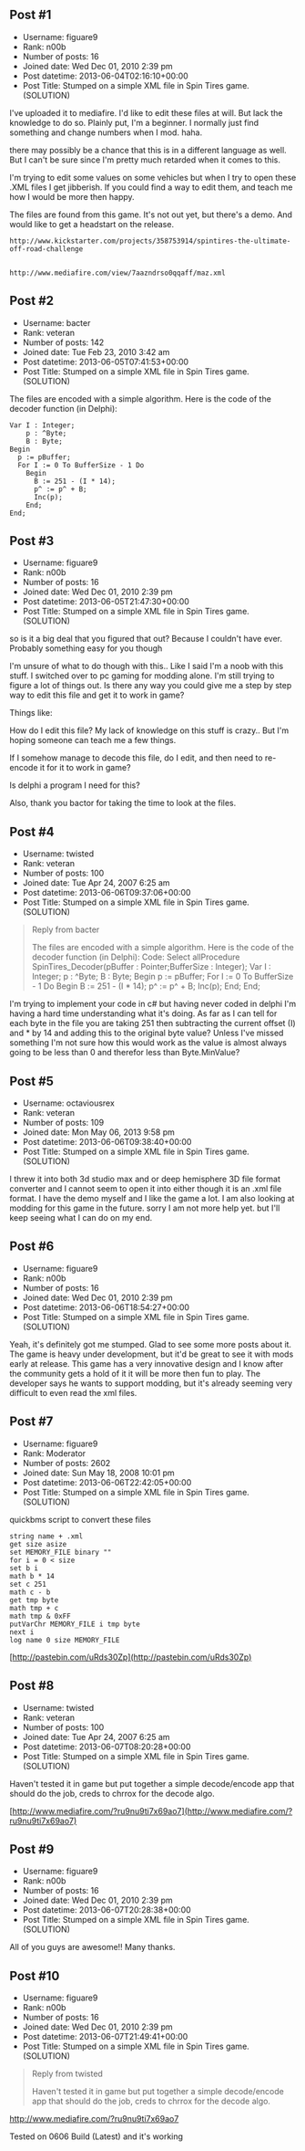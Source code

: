 ## Post #1
- Username: figuare9
- Rank: n00b
- Number of posts: 16
- Joined date: Wed Dec 01, 2010 2:39 pm
- Post datetime: 2013-06-04T02:16:10+00:00
- Post Title: Stumped on a simple XML file in Spin Tires game. (SOLUTION)

I've uploaded it to mediafire. I'd like to edit these files at will. But lack the knowledge to do so. Plainly put, I'm a beginner. I normally just find something and change numbers when I mod. haha. 

there may possibly be a chance that this is in a different language as well. But I can't be sure since I'm pretty much retarded when it comes to this.

I'm trying to edit some values on some vehicles but when I try to open these .XML files I get jibberish. If you could find a way to edit them, and teach me how I would be more then happy. 

The files are found from this game. It's not out yet, but there's a demo. And would like to get a headstart on the release.

```
http://www.kickstarter.com/projects/358753914/spintires-the-ultimate-off-road-challenge 
```


```

http://www.mediafire.com/view/7aazndrso0qqaff/maz.xml
```
## Post #2
- Username: bacter
- Rank: veteran
- Number of posts: 142
- Joined date: Tue Feb 23, 2010 3:42 am
- Post datetime: 2013-06-05T07:41:53+00:00
- Post Title: Stumped on a simple XML file in Spin Tires game. (SOLUTION)

The files are encoded with a simple algorithm. Here is the code of the decoder function (in Delphi):

```
Var I : Integer;
    p : ^Byte;
    B : Byte;
Begin
  p := pBuffer;
  For I := 0 To BufferSize - 1 Do
    Begin
      B := 251 - (I * 14);
      p^ := p^ + B;
      Inc(p);
    End;
End;

```
## Post #3
- Username: figuare9
- Rank: n00b
- Number of posts: 16
- Joined date: Wed Dec 01, 2010 2:39 pm
- Post datetime: 2013-06-05T21:47:30+00:00
- Post Title: Stumped on a simple XML file in Spin Tires game. (SOLUTION)

so is it a big deal that you figured that out? Because I couldn't have ever. Probably something easy for you though  

I'm unsure of what to do though with this.. Like I said I'm a noob with this stuff. I switched over to pc gaming for modding alone. I'm still trying to figure a lot of things out. Is there any way you could give me a step by step way to edit this file and get it to work in game? 

Things like:

How do I edit this file? My lack of knowledge on this stuff is crazy.. But I'm hoping someone can teach me a few things.

If I somehow manage to decode this file, do I edit, and then need to re-encode it for it to work in game? 

Is delphi a program I need for this?

Also, thank you bactor for taking the time to look at the files.
## Post #4
- Username: twisted
- Rank: veteran
- Number of posts: 100
- Joined date: Tue Apr 24, 2007 6:25 am
- Post datetime: 2013-06-06T09:37:06+00:00
- Post Title: Stumped on a simple XML file in Spin Tires game. (SOLUTION)

> Reply from bacter
>
> The files are encoded with a simple algorithm. Here is the code of the decoder function (in Delphi):
Code: Select allProcedure SpinTires_Decoder(pBuffer : Pointer;BufferSize : Integer);
Var I : Integer;
    p : ^Byte;
    B : Byte;
Begin
  p := pBuffer;
  For I := 0 To BufferSize - 1 Do
    Begin
      B := 251 - (I * 14);
      p^ := p^ + B;
      Inc(p);
    End;
End;

I'm trying to implement your code in c# but having never coded in delphi I'm having a hard time understanding what it's doing.
As far as I can tell for each byte in the file you are  taking 251 then subtracting the current offset (I) and * by 14 and adding this to the original byte value? 
Unless I've missed something I'm not sure how this would work as the value is almost always going to be less than 0 and therefor less than Byte.MinValue?
## Post #5
- Username: octaviousrex
- Rank: veteran
- Number of posts: 109
- Joined date: Mon May 06, 2013 9:58 pm
- Post datetime: 2013-06-06T09:38:40+00:00
- Post Title: Stumped on a simple XML file in Spin Tires game. (SOLUTION)

I threw it into both 3d studio max and or deep hemisphere 3D file format converter and I cannot seem to open it into either though it is an .xml file format. I have the demo myself and I like the game a lot. I am also looking at modding for this game in the future. sorry I am not more help yet. but I'll keep seeing what I can do on my end.
## Post #6
- Username: figuare9
- Rank: n00b
- Number of posts: 16
- Joined date: Wed Dec 01, 2010 2:39 pm
- Post datetime: 2013-06-06T18:54:27+00:00
- Post Title: Stumped on a simple XML file in Spin Tires game. (SOLUTION)

Yeah, it's definitely got me stumped. Glad to see some more posts about it. The game is heavy under development, but it'd be great to see it with mods early at release. This game has a very innovative design and I know after the community gets a hold of it it will be more then fun to play. The developer says he wants to support modding, but it's already seeming very difficult to even read the xml files.
## Post #7
- Username: figuare9
- Rank: Moderator
- Number of posts: 2602
- Joined date: Sun May 18, 2008 10:01 pm
- Post datetime: 2013-06-06T22:42:05+00:00
- Post Title: Stumped on a simple XML file in Spin Tires game. (SOLUTION)

quickbms script to convert these files

```
string name + .xml
get size asize
set MEMORY_FILE binary ""
for i = 0 < size
set b i
math b * 14
set c 251
math c - b
get tmp byte
math tmp + c
math tmp & 0xFF
putVarChr MEMORY_FILE i tmp byte
next i
log name 0 size MEMORY_FILE

```

[http://pastebin.com/uRds30Zp](http://pastebin.com/uRds30Zp)
## Post #8
- Username: twisted
- Rank: veteran
- Number of posts: 100
- Joined date: Tue Apr 24, 2007 6:25 am
- Post datetime: 2013-06-07T08:20:28+00:00
- Post Title: Stumped on a simple XML file in Spin Tires game. (SOLUTION)

Haven't tested it in game but put together a simple decode/encode app that should do the job, creds to chrrox for the decode algo. 

[http://www.mediafire.com/?ru9nu9ti7x69ao7](http://www.mediafire.com/?ru9nu9ti7x69ao7)
## Post #9
- Username: figuare9
- Rank: n00b
- Number of posts: 16
- Joined date: Wed Dec 01, 2010 2:39 pm
- Post datetime: 2013-06-07T20:28:38+00:00
- Post Title: Stumped on a simple XML file in Spin Tires game. (SOLUTION)

All of you guys are awesome!! Many thanks.
## Post #10
- Username: figuare9
- Rank: n00b
- Number of posts: 16
- Joined date: Wed Dec 01, 2010 2:39 pm
- Post datetime: 2013-06-07T21:49:41+00:00
- Post Title: Stumped on a simple XML file in Spin Tires game. (SOLUTION)

> Reply from twisted
>
> Haven't tested it in game but put together a simple decode/encode app that should do the job, creds to chrrox for the decode algo. 

http://www.mediafire.com/?ru9nu9ti7x69ao7

Tested on 0606 Build (Latest) and it's working
